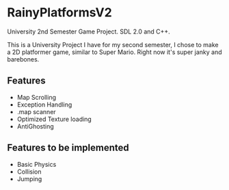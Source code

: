# RainyPlatformsV2
University 2nd Semester Game Project. SDL 2.0 and C++.

This is a University Project I have for my second semester, I chose to make a 2D platformer game, similar to Super Mario.
Right now it's super janky and barebones.

## Features

- Map Scrolling
- Exception Handling
- .map scanner
- Optimized Texture loading
- AntiGhosting

## Features to be implemented

- Basic Physics
- Collision
- Jumping
